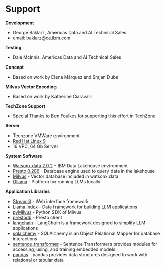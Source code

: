 # Support

**Development**

* George Baklarz, Americas Data and AI Technical Sales
* email: baklarz@ca.ibm.com

**Testing**

* Dale McInnis, Americas Data and AI Technical Sales

**Concept**

* Based on work by Elena Márquez and Srajan Dube

**Milvus Vector Encoding**

* Based on work by Katherine Ciaravalli

**TechZone Support**

* Special Thanks to Ben Foulkes for supporting this effort in TechZone
    
**Server**    

- Techzone VMWare environment  
- [Red Hat Linux 9](https://www.redhat.com/en/technologies/linux-platforms/enterprise-linux/workstations)  
- 16 VPC, 64 Gb Server  

**System Software**

* [Watsonx.data 2.0.2](https://www.ibm.com/docs/en/watsonx/watsonxdata/2.0.x) - IBM Data Lakehouse environment
* [Presto 0.286](https://prestodb.io/docs/0.286/) - Database engine used to query data in the lakehouse
* [Milvus](https://milvus.io/docs) - Vector database included in watsonx.data
* [Ollama](https://ollama.com/) - Platform for running LLMs locally

**Application Libraries**

* [Streamlit](https://streamlit.io/) - Web interface framework 
* [Llama Index](https://www.llamaindex.ai/) - Data framework for building LLM applications
* [pyMilvus](https://milvus.io/api-reference/pymilvus/v2.4.x/About.md) - Python SDK of Milvus
* [prestodb](https://github.com/prestodb/presto-python-client) - Presto client
* [langchain](https://www.langchain.com/langchain) - LangChain is a framework designed to simplify LLM applications
* [sqlalchemy](https://www.sqlalchemy.org/) - SQLAlchemy is an Object Relational Mapper for database interactions
* [sentence_transformer](https://sbert.net/) - Sentence Transformers provides modules for accessing, using, and training embedded models
* [pandas](https://pandas.pydata.org/) - pandas provides data structures designed to work with relational or tabular data